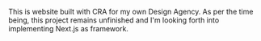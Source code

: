 This is website built with CRA for my own Design Agency. As per the time being, this project remains unfinished and I'm looking forth into implementing Next.js as framework.
